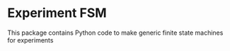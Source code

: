 Experiment FSM
==============
This package contains Python code to make generic finite state machines for experiments
